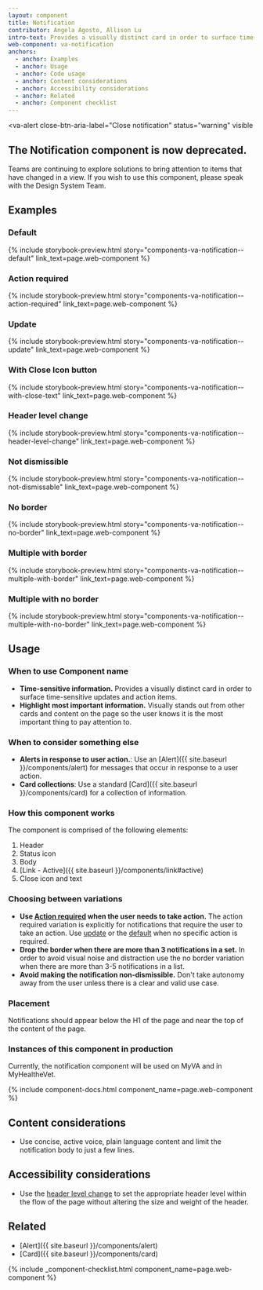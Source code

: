 ```yaml
---
layout: component
title: Notification
contributor: Angela Agosto, Allison Lu
intro-text: Provides a visually distinct card in order to surface time-sensitive updates and action items.
web-component: va-notification
anchors:
  - anchor: Examples
  - anchor: Usage
  - anchor: Code usage
  - anchor: Content considerations
  - anchor: Accessibility considerations
  - anchor: Related
  - anchor: Component checklist
---
```


<va-alert
  close-btn-aria-label="Close notification"
  status="warning"
  visible
>
  <h2 slot="headline">
    The Notification component is now deprecated. 
  </h2>
  <div>
    <p className="vads-u-margin-y--0">
      Teams are continuing to explore solutions to bring attention to items that have changed in a view. If you wish to use this component, please speak with the Design System Team.
    </p>
  </div>
</va-alert>

## Examples

### Default

{% include storybook-preview.html story="components-va-notification--default" link_text=page.web-component %}

### Action required

{% include storybook-preview.html story="components-va-notification--action-required" link_text=page.web-component %}

### Update

{% include storybook-preview.html story="components-va-notification--update" link_text=page.web-component %}

### With Close Icon button

{% include storybook-preview.html story="components-va-notification--with-close-text" link_text=page.web-component %}

### Header level change

{% include storybook-preview.html story="components-va-notification--header-level-change" link_text=page.web-component %}

### Not dismissible

{% include storybook-preview.html story="components-va-notification--not-dismissable" link_text=page.web-component %}

### No border

{% include storybook-preview.html story="components-va-notification--no-border" link_text=page.web-component %}

### Multiple with border

{% include storybook-preview.html story="components-va-notification--multiple-with-border" link_text=page.web-component %}

### Multiple with no border

{% include storybook-preview.html story="components-va-notification--multiple-with-no-border" link_text=page.web-component %}

## Usage

### When to use Component name

* **Time-sensitive information.** Provides a visually distinct card in order to surface time-sensitive updates and action items.
* **Highlight most important information.** Visually stands out from other cards and content on the page so the user knows it is the most important thing to pay attention to.

### When to consider something else

* **Alerts in response to user action.**: Use an [Alert]({{ site.baseurl }}/components/alert) for messages that occur in response to a user action.
* **Card collections**: Use a standard [Card]({{ site.baseurl }}/components/card) for a collection of information.

### How this component works

The component is comprised of the following elements:

1. Header
2. Status icon
3. Body
4. [Link - Active]({{ site.baseurl }}/components/link#active)
5. Close icon and text

### Choosing between variations

* **Use [Action required](#action-required) when the user needs to take action.** The action required variation is explicitly for notifications that require the user to take an action. Use [update](#update) or the [default](#default) when no specific action is required.
* **Drop the border when there are more than 3 notifications in a set.** In order to avoid visual noise and distraction use the no border variation when there are more than 3-5 notifications in a list.
* **Avoid making the notification non-dismissible.** Don't take autonomy away from the user unless there is a clear and valid use case.

### Placement

Notifications should appear below the H1 of the page and near the top of the content of the page.

### Instances of this component in production

Currently, the notification component will be used on MyVA and in MyHealtheVet. 


{% include component-docs.html component_name=page.web-component %}

## Content considerations

* Use concise, active voice, plain language content and limit the notification body to just a few lines.

## Accessibility considerations

* Use the [header level change](#header-level-change) to set the appropriate header level within the flow of the page without altering the size and weight of the header.

## Related

* [Alert]({{ site.baseurl }}/components/alert)
* [Card]({{ site.baseurl }}/components/card) 

{% include _component-checklist.html component_name=page.web-component %}